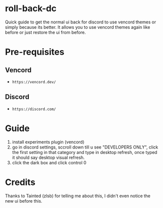 # roll-back-dc
Quick guide to get the normal ui back for discord to use vencord themes or simply because its better. It allows you to use vencord themes again like before or just restore the ui from before.

# Pre-requisites

## Vencord
* `https://vencord.dev/`
  
## Discord
* `https://discord.com/`

# Guide
1. install experiments plugin (vencord)
2. go in discord settings, sccroll down till u see "DEVELOPERS ONLY", click the first setting in that category and type in desktop refresh, once typed it should say desktop visual refresh.
3. click the dark box and click control 0

# Credits
Thanks to Tainted (zlsb) for telling me about this, I didn't even notice the new ui before this.
